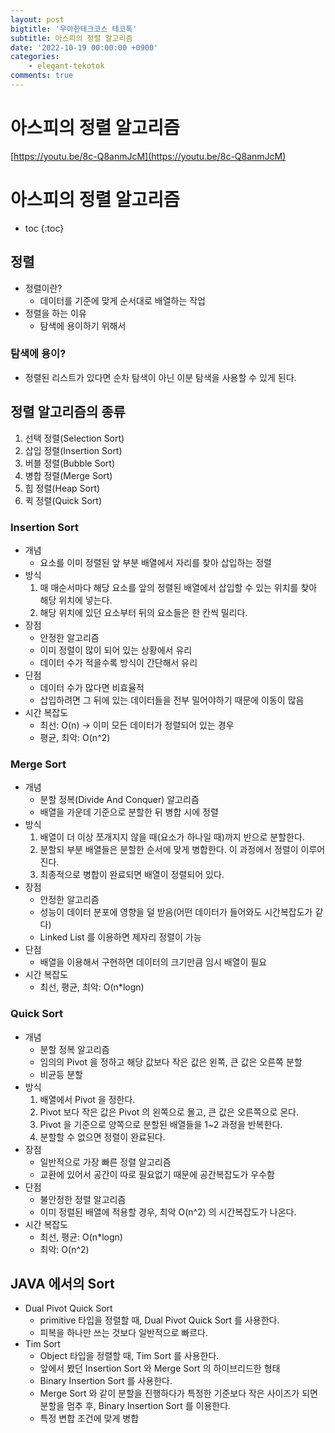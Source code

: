 ```yaml
---
layout: post
bigtitle: '우아한테크코스 테코톡'
subtitle: 아스피의 정렬 알고리즘
date: '2022-10-19 00:00:00 +0900'
categories:
    - elegant-tekotok
comments: true
---
```


# 아스피의 정렬 알고리즘
[https://youtu.be/8c-Q8anmJcM](https://youtu.be/8c-Q8anmJcM)

# 아스피의 정렬 알고리즘
* toc
{:toc}

## 정렬
+ 정렬이란?
  + 데이터를 기준에 맞게 순서대로 배열하는 작업
+ 정렬을 하는 이유 
  + 탐색에 용이하기 위해서 

### 탐색에 용이?
+ 정렬된 리스트가 있다면 순차 탐색이 아닌 이분 탐색을 사용할 수 있게 된다. 

## 정렬 알고리즘의 종류 
1. 선택 정렬(Selection Sort)
2. 삽입 정렬(Insertion Sort)
3. 버블 정렬(Bubble Sort)
4. 병합 정렬(Merge Sort)
5. 힙 정렬(Heap Sort)
6. 퀵 정렬(Quick Sort)

### Insertion Sort
+ 개념 
  + 요소를 이미 정렬된 앞 부분 배열에서 자리를 찾아 삽입하는 정렬
+ 방식
  1. 매 매순서마다 해당 요소를 앞의 정렬된 배열에서 삽입할 수 있는 위치를 찾아 해당 위치에 넣는다.
  2. 해당 위치에 있던 요소부터 뒤의 요소들은 한 칸씩 밀리다.
+ 장점
  + 안정한 알고리즘
  + 이미 정렬이 많이 되어 있는 상황에서 유리
  + 데이터 수가 적을수록 방식이 간단해서 유리 
+ 단점
  + 데이터 수가 많다면 비효율적
  + 삽입하려면 그 뒤에 있는 데이터들을 전부 밀어야하기 때문에 이동이 많음
+ 시간 복잡도 
  + 최선: O(n) -> 이미 모든 데이터가 정렬되어 있는 경우
  + 평균, 최악: O(n^2)

### Merge Sort
+ 개념
  + 분할 정복(Divide And Conquer) 알고리즘
  + 배열을 가운데 기준으로 분할한 뒤 병합 시에 정렬
+ 방식
  1. 배열이 더 이상 쪼개지지 않을 때(요소가 하나일 때)까지 반으로 분할한다.
  2. 분할되 부분 배열들은 분할한 순서에 맞게 병합한다. 이 과정에서 정렬이 이루어진다.
  3. 최종적으로 병합이 완료되면 배열이 정렬되어 있다.
+ 장점
  + 안정한 알고리즘 
  + 성능이 데이터 분포에 영향을 덜 받음(어떤 데이터가 들어와도 시간복잡도가 같다)
  + Linked List 를 이용하면 제자리 정렬이 가능
+ 단점 
  + 배열을 이용해서 구현하면 데이터의 크기만큼 임시 배열이 필요
+ 시간 복잡도
  + 최선, 평균, 최악: O(n*logn)

### Quick Sort
+ 개념
  + 분할 정복 알고리즘
  + 임의의 Pivot 을 정하고 해당 값보다 작은 값은 왼쪽, 큰 값은 오른쪽 분할
  + 비균등 분할
+ 방식 
  1. 배열에서 Pivot 을 정한다.
  2. Pivot 보다 작은 값은 Pivot 의 왼쪽으로 몰고, 큰 값은 오른쪽으로 몬다.
  3. Pivot 을 기준으로 양쪽으로 분할된 배열들을 1~2 과정을 반복한다.
  4. 분할할 수 없으면 정렬이 완료된다.
+ 장점
  + 일반적으로 가장 빠른 정렬 알고리즘
  + 교환에 있어서 공간이 따로 필요없기 때문에 공간복잡도가 우수함
+ 단점
  + 불안정한 정렬 알고리즘
  + 이미 정렬된 배열에 적용할 경우, 최악 O(n^2) 의 시간복잡도가 나온다.
+ 시간 복잡도
  + 최선, 평균: O(n*logn)
  + 최악: O(n^2)

## JAVA 에서의 Sort
+ Dual Pivot Quick Sort
  + primitive 타입을 정렬할 때, Dual Pivot Quick Sort 를 사용한다.
  + 피복을 하나만 쓰는 것보다 일반적으로 빠르다.
+ Tim Sort
  + Object 타입을 정렬할 때, Tim Sort 를 사용한다.
  + 앞에서 봤던 Insertion Sort 와 Merge Sort 의 하이브리드한 형태
  + Binary Insertion Sort 를 사용한다.
  + Merge Sort 와 같이 분할을 진행하다가 특정한 기준보다 작은 사이즈가 되면 분할을 멈추 후, Binary Insertion Sort 를 이용한다. 
  + 특정 변합 조건에 맞게 병합
